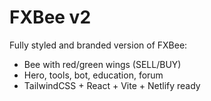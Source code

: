 # FXBee v2

Fully styled and branded version of FXBee:
- Bee with red/green wings (SELL/BUY)
- Hero, tools, bot, education, forum
- TailwindCSS + React + Vite + Netlify ready
